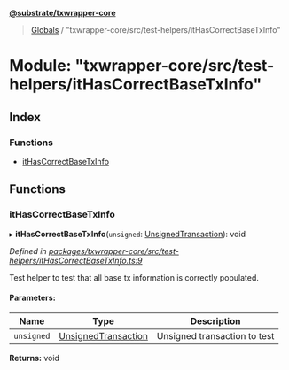 **[@substrate/txwrapper-core](../README.md)**

> [Globals](../globals.md) / "txwrapper-core/src/test-helpers/itHasCorrectBaseTxInfo"

# Module: "txwrapper-core/src/test-helpers/itHasCorrectBaseTxInfo"

## Index

### Functions

* [itHasCorrectBaseTxInfo](_txwrapper_core_src_test_helpers_ithascorrectbasetxinfo_.md#ithascorrectbasetxinfo)

## Functions

### itHasCorrectBaseTxInfo

▸ **itHasCorrectBaseTxInfo**(`unsigned`: [UnsignedTransaction](../interfaces/_txwrapper_core_src_types_method_.unsignedtransaction.md)): void

*Defined in [packages/txwrapper-core/src/test-helpers/itHasCorrectBaseTxInfo.ts:9](https://github.com/paritytech/txwrapper-core/blob/2862592/packages/txwrapper-core/src/test-helpers/itHasCorrectBaseTxInfo.ts#L9)*

Test helper to test that all base tx information is correctly populated.

#### Parameters:

Name | Type | Description |
------ | ------ | ------ |
`unsigned` | [UnsignedTransaction](../interfaces/_txwrapper_core_src_types_method_.unsignedtransaction.md) | Unsigned transaction to test  |

**Returns:** void
